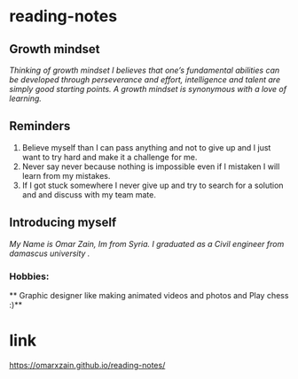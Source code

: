 # reading-notes

## Growth mindset
_Thinking of growth mindset I believes that one’s fundamental abilities can be developed through perseverance and effort, intelligence and talent are simply good starting points. A growth mindset is synonymous with a love of learning._

## Reminders 
1. Believe myself than I can pass anything and not to give up and I just want to try hard and make it a challenge for me.
2. Never say never because nothing is impossible even if I mistaken I will learn from my mistakes.
3. If I got stuck somewhere I never give up and try to search for a solution and and discuss with my team mate.

## Introducing myself
*My Name is Omar Zain,
Im from Syria.
I graduated as a Civil engineer from damascus university .*

### Hobbies:
** Graphic designer like making animated videos and photos and Play chess :)**


# link
https://omarxzain.github.io/reading-notes/
